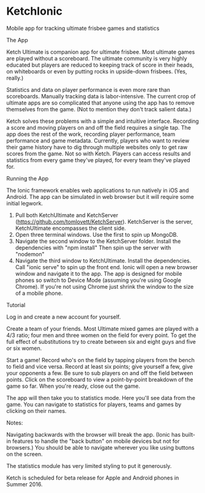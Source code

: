 # KetchIonic
Mobile app for tracking ultimate frisbee games and statistics

The App

  Ketch Ultimate is companion app for ultimate frisbee. Most ultimate games are played without a scoreboard. The ultimate community is very highly educated but players are reduced to keeping track of score in their heads, on whiteboards or even by putting rocks in upside-down frisbees. (Yes, really.) 

  Statistics and data on player performance is even more rare than scoreboards. Manually tracking data is labor-intensive. The current crop of ultimate apps are so complicated that anyone using the app has to remove themselves from the game. (Not to mention they don't track salient data.)

  Ketch solves these problems with a simple and intuitive interface. Recording a score and moving players on and off the field requires a single tap. The app does the rest of the work, recording  player performance, team performance and game metadata.
  Currently, players who want to review their game history have to dig through multiple websites only to get raw scores from the game. Not so with Ketch. Players can access results and statistics from every game they've played, for every team they've played for.

Running the App

The Ionic framework enables web applications to run natively in iOS and Android. The app can be simulated in web browser but it will require some initial legwork. 

1. Pull both KetchUltimate and KetchServer (https://github.com/tomlovett/KetchServer). KetchServer is the server, KetchUltimate encompasses the client side.
2. Open three terminal windows. Use the first to spin up MongoDB.
3. Navigate the second window to the KetchServer folder. Install the dependencies with "npm install" Then spin up the server with "nodemon"
4. Navigate the third window to KetchUltimate. Install the dependencies. Call "ionic serve" to spin up the front end. Ionic will open a new browser window and navigate it to the app. The app is designed for mobile phones so switch to Device Mode (assuming you're using Google Chrome). If you're not using Chrome just shrink the window to the size of a mobile phone.

Tutorial

  Log in and create a new account for yourself.
  
  Create a team of your friends. Most Ultimate mixed games are played with a 4/3 ratio; four men and three women on the field for every point. To get the full effect of substitutions try to create between six and eight guys and five or six women.
  
  Start a game! Record who's on the field by tapping players from the bench to field and vice versa. Record at least six points; give yourself a few, give your opponents a few. Be sure to sub players on and off the field between points. Click on the scoreboard to view a point-by-point breakdown of the game so far. When you're ready, close out the game. 
  
  The app will then take you to statistics mode. Here you'll see data from the game. You can navigate to statistics for players, teams and games by clicking on their names. 

Notes:

  Navigating backwards with the browser will break the app. (Ionic has built-in features to handle the "back button" on mobile devices but not for browsers.) You should be able to navigate wherever you like using buttons on the screen.
  
  The statistics module has very limited styling to put it generously. 

Ketch is scheduled for beta release for Apple and Android phones in Summer 2016.
